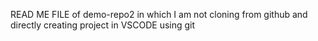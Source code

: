 READ ME FILE of demo-repo2 in which I am not cloning from github
and directly creating project in VSCODE using git
